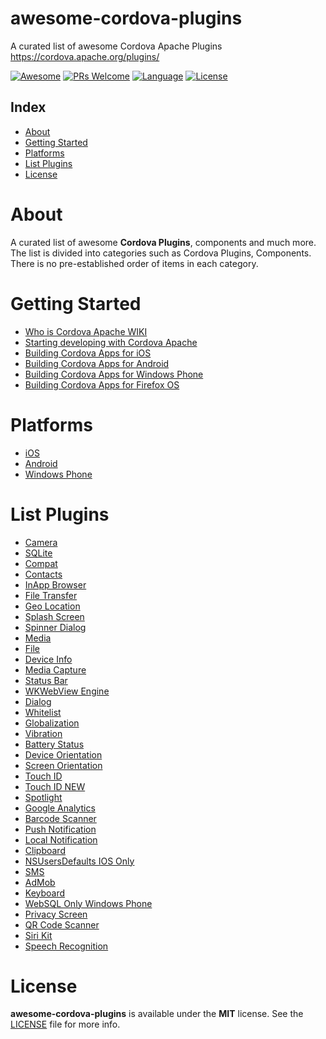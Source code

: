 # awesome-cordova-plugins
A curated list of awesome Cordova Apache Plugins https://cordova.apache.org/plugins/

[![Awesome](https://cdn.rawgit.com/sindresorhus/awesome/d7305f38d29fed78fa85652e3a63e154dd8e8829/media/badge.svg)](https://github.com/sindresorhus/awesome)
[![PRs Welcome](https://img.shields.io/badge/PRs-welcome-brightgreen.svg)](http://makeapullrequest.com)
[![Language](https://img.shields.io/badge/language-objective--c-green.svg)](https://developer.apple.com/reference/objectivec)
[![License](https://img.shields.io/badge/license-MIT-blue.svg)](https://github.com/rdn87/cordova-plugin-gctouch-id/blob/master/LICENSE)

## Index

- [About](#about)
- [Getting Started](#getting-started)
- [Platforms](#platforms)
- [List Plugins](#list-plugins)
- [License](#license)

# About

A curated list of awesome **Cordova Plugins**, components and much more.
The list is divided into categories such as Cordova Plugins, Components. 
There is no pre-established order of items in each category.

# Getting Started

* [Who is Cordova Apache WIKI](https://it.wikipedia.org/wiki/Apache_Cordova)
* [Starting developing with Cordova Apache](https://cordova.apache.org/#getstarted)
* [Building Cordova Apps for iOS](https://cordova.apache.org/docs/en/latest/guide/platforms/ios/)
* [Building Cordova Apps for Android](https://cordova.apache.org/docs/en/latest/guide/platforms/android/)
* [Building Cordova Apps for Windows Phone](https://cordova.apache.org/docs/en/7.x/guide/platforms/wp8/)
* [Building Cordova Apps for Firefox OS](https://hacks.mozilla.org/2014/02/building-cordova-apps-for-firefox-os/)

# Platforms

* [iOS](https://github.com/apache/cordova-ios)
* [Android](https://github.com/apache/cordova-android)
* [Windows Phone](https://github.com/apache/cordova-wp8)

# List Plugins
* [Camera](https://github.com/apache/cordova-plugin-camera)
* [SQLite](https://github.com/litehelpers/Cordova-sqlite-storage)
* [Compat](https://github.com/apache/cordova-plugin-compat)
* [Contacts](https://github.com/apache/cordova-plugin-contacts)
* [InApp Browser](https://github.com/apache/cordova-plugin-inappbrowser)
* [File Transfer](https://github.com/apache/cordova-plugin-file-transfer)
* [Geo Location](https://github.com/apache/cordova-plugin-geolocation)
* [Splash Screen](https://github.com/apache/cordova-plugin-splashscreen)
* [Spinner Dialog](https://github.com/greybax/cordova-plugin-native-spinner)
* [Media](https://github.com/apache/cordova-plugin-media)
* [File](https://github.com/apache/cordova-plugin-file)
* [Device Info](https://github.com/apache/cordova-plugin-device)
* [Media Capture](https://github.com/apache/cordova-plugin-media-capture)
* [Status Bar](https://github.com/apache/cordova-plugin-statusbar)
* [WKWebView Engine](https://github.com/apache/cordova-plugin-wkwebview-engine)
* [Dialog](https://github.com/apache/cordova-plugin-dialogs)
* [Whitelist](https://github.com/apache/cordova-plugin-whitelist)
* [Globalization](https://github.com/apache/cordova-plugin-globalization)
* [Vibration](https://github.com/apache/cordova-plugin-vibration)
* [Battery Status](https://github.com/apache/cordova-plugin-battery-status)
* [Device Orientation](https://github.com/apache/cordova-plugin-device-orientation)
* [Screen Orientation](https://github.com/apache/cordova-plugin-screen-orientation)
* [Touch ID](https://github.com/EddyVerbruggen/cordova-plugin-touch-id)
* [Touch ID NEW](https://github.com/rdn87/cordova-plugin-gctouch-id)
* [Spotlight](https://github.com/johanblomgren/cordova-plugin-indexappcontent)
* [Google Analytics](https://github.com/danwilson/google-analytics-plugin)
* [Barcode Scanner](https://github.com/phonegap/phonegap-plugin-barcodescanner)
* [Push Notification](https://github.com/phonegap/phonegap-plugin-push)
* [Local Notification](https://github.com/phonegap/phonegap-plugin-local-notification)
* [Clipboard](https://github.com/VersoSolutions/CordovaClipboard)
* [NSUsersDefaults IOS Only](https://github.com/rdn87/cordova-plugin-gcnsusersdefaults)
* [SMS](https://github.com/cordova-sms/cordova-sms-plugin)
* [AdMob](https://www.npmjs.com/package/cordova-plugin-admobpro)
* [Keyboard](https://www.npmjs.com/package/cordova-plugin-keyboard)
* [WebSQL Only Windows Phone](https://www.npmjs.com/package/cordova-plugin-websql)
* [Privacy Screen](https://www.npmjs.com/package/cordova-plugin-privacyscreen)
* [QR Code Scanner](https://www.npmjs.com/package/cordova-plugin-qrscanner)
* [Siri Kit](https://github.com/rdn87/cordova-plugin-sirikit-available)
* [Speech Recognition](https://github.com/pbakondy/cordova-plugin-speechrecognition)

# License

**awesome-cordova-plugins** is available under the **MIT** license. See the [LICENSE](https://github.com/rdn87/awesome-cordova-plugins/blob/master/LICENSE) file for more info.
